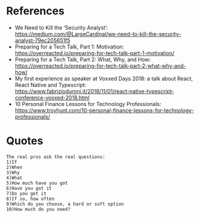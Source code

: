 # References
- We Need to Kill the ‘Security Analyst’: https://medium.com/@LargeCardinal/we-need-to-kill-the-security-analyst-79ec205651f5
- Preparing for a Tech Talk, Part 1: Motivation: https://overreacted.io/preparing-for-tech-talk-part-1-motivation/
- Preparing for a Tech Talk, Part 2: What, Why, and How: https://overreacted.io/preparing-for-tech-talk-part-2-what-why-and-how/
- My first experience as speaker at Voxxed Days 2018: a talk about React, React Native and Typescript: https://www.fabrizioduroni.it/2018/11/01/react-native-typescript-conference-voxxed-2018.html
- 10 Personal Finance Lessons for Technology Professionals: https://www.troyhunt.com/10-personal-finance-lessons-for-technology-professionals/

# Quotes
```
The real pros ask the real questions:
1)If
2)When
3)Why
4)What
5)How much have you got
6)Have you got it
7)Do you get it
8)If so, how often
9)Which do you choose, a hard or soft option
10)How much do you need?
```
